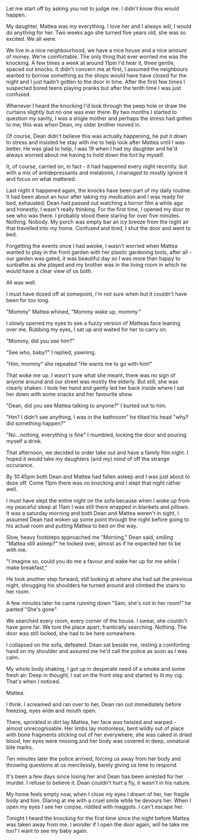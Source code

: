 Let me start off by asking you not to judge me. I didn't know this would happen.

My daughter, Mattea was my everything. I love her and I always will, I would do anything for her. Two weeks ago she turned five years old, she was so excited. We all were. 

We live in a nice neighbourhood, we have a nice house and a nice amount of money. We're comfortable. The only thing that ever worried me was the knocking. A few times a week at around 11pm I'd hear it, three gentle, spaced out knocks. It didn't concern me at first, I assumed the neighbours wanted to borrow something as the shops would have have closed for the night and I just hadn't gotten to the door in time. After the first few times I suspected bored teens playing pranks but after the tenth time I was just confused.


Whenever I heard the knocking I'd look through the peep hole or draw the curtains slightly but no one was ever there. By two months I started to question my sanity, I was a single mother and perhaps the stress had gotten to me; this was when Dean, my older brother moved in. 


Of course, Dean didn't believe this was actually happening, he put it down to stress and insisted he stay with me to help look after Mattea until I was better. He was glad to help, I was 19 when I had my daughter and he'd always worried about me having to  hold down the fort by myself.


It, of course, carried on, in fact - it had happened every night recently. but with a mix of antidepressants and melatonin, I managed to mostly ignore it and focus on what mattered.

Last night it happened again, the knocks have been part of my daily routine. It had been about an hour after taking my medication and I was ready for bed, exhausted. Dean had passed out watching a horror film a while ago and honestly, I wasn't really thinking. For the first time, I opened my door to see who was there. I probably stood there staring for over five minutes. Nothing. Nobody. My porch was empty bar an icy breeze from the night air that travelled into my home. Confused and tired, I shut the door and went to bed.


Forgetting the events once I had awoke, I wasn't worried when Mattea wanted to play in the front garden with her plastic gardening tools, after all - our garden was gated, it was beautiful day so I was more than happy to sunbathe as she played and my brother was in the living room in which he would have a clear view of us both. 

All was well. 

I must have dozed off at somepoint, i'm not sure when but it couldn't have been for too long. 

"Mommy" Mattea whined, "Mommy wake up, mommy."

I slowly opened my eyes to see a fuzzy version of Matteas face leaning over me. Rubbing my eyes, I sat up and waited for her to carry on. 

"Mommy, did you see him?"

"See who, baby?" I replied, yawning.

"Him, mommy" she repeated "He wants me to go with him!"

That woke me up. I wasn't sure what she meant, there was no sign of anyone around and our street was mostly the elderly. But still, she was clearly shaken. I took her hand and gently led her back inside where I sat her down with some snacks and her favourite show.

"Dean, did you see Mattea talking to anyone?" I burted out to him.

"Hm? I didn't see anything, I was in the bathroom" he tilted his head "why? did something happen?"

"No...nothing, everything is fine" I mumbled, locking the door and pouring myself a drink.

That afternoon, we decided to order take out and have a family film night. I hoped it would take my daughters (and my) mind of off the strange occurance.

By 10:45pm both Dean and Mattea had fallen asleep and I was just about to doze off. Come 11pm there was no knocking and I slept that night rather well. 

I must have slept the entire night on the sofa because when I woke up from my peaceful sleep at 11am I was still there wrapped in blankets and pillows. It was a saturday morning and both Dean and Mattea weren't in sight, I assumed Dean had woken up some point through the night before going to his actual room and putting Mattea to bed on the way.

Slow, heavy footsteps approached me "Morning," Dean said, smiling "Mattea still asleep?" he looked over, almost as if he expected her to be with me.

"I imagine so, could you do me a favour and wake her up for me while I make breakfast,"

He took another step forward, still looking at where she had sat the previous night, shrugging his shoulders he turned around and climbed the stairs to her room.

A few minutes later he came running down "Sam, she's not in her room!" he panted "She's gone"

We searched every room, every corner of the house. I swear, she couldn't have gone far. We tore the place apart, frantically searching. Nothing. The door was still locked, she had to be here somewhere.
 
I collapsed on the sofa, defeated. Dean sat beside me, resting a comforting hand on my shoulder and assured me he'd call the police as soon as I was calm.

My whole body shaking, I got up in desperate need of a smoke and some fresh air. Deep in thought, I sat on the front step and started to lit my cig. That's when I noticed.

Mattea. 

I think. I screamed and ran over to her, Dean ran out immediately before freezing, eyes wide and mouth open. 

There, sprinkled in dirt lay Mattea, her face was twisted and warped - almost unrecognisable. Her limbs lay motionless, bent wildly out of place with bone fragments sticking out of her everywhere, she was caked in dried blood, her eyes were missing and her body was covered in deep, unnatural bite marks. 

Ten minutes later the police arrived, forcing us away from her body and throwing questions at us mercilessly, barely giving us time to respond. 

It's been a few days since losing her and Dean has been arrested for her murder. I refuse to believe it. Dean couldn't hurt a fly, it wasn't in his nature. 

My home feels empty now, when I close my eyes I dream of her, her fragile body and him. Glaring at me with a cruel smile while he devours her. When I open my eyes I see her corpse, riddled with maggots. I can't escape her. 

Tonight I heard the knocking for the first time since the night before Mattea was taken away from me. I wonder if I open the door again, will he take me too? I want to see my baby again.
